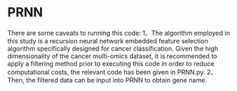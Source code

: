 # PRNN
There are some caveats to running this code: 1、The algorithm employed in this study is a recursion neural network embedded feature selection algorithm specifically designed for cancer classification. Given the high dimensionality of the cancer multi-omics dataset, it is recommended to apply a filtering method prior to executing this code in order to reduce computational costs, the relevant code has been given in PRNN.py. 2、Then, the filtered data can be input into PRNN to obtain gene name.
